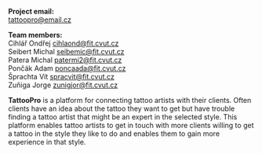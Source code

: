 **Project email:**  
[tattoopro@email.cz](mailto:tattoopro@email.cz)

**Team members:**  
Cihlář Ondřej [cihlaond@fit.cvut.cz](mailto:cihlaond@fit.cvut.cz)  
Seibert Michal [seibemic@fit.cvut.cz](mailto:seibemic@fit.cvut.cz)  
Patera Michal [patermi2@fit.cvut.cz](mailto:patermi2@fit.cvut.cz)  
Pončák Adam [poncaada@fit.cvut.cz](mailto:poncaada@fit.cvut.cz)  
Šprachta Vít [spracvit@fit.cvut.cz](mailto:spracvit@fit.cvut.cz)  
Zuňiga Jorge [zunigjor@fit.cvut.cz](mailto:zunigjor@fit.cvut.cz)

**TattooPro** is a platform for connecting tattoo artists with their clients. Often clients have an idea about the tattoo they want to get but have trouble finding a tattoo artist that might be an expert in the selected style.
This platform enables tattoo artists to get in touch with more clients willing to get a tattoo in the style they like to do and enables them to gain more experience in that style.
